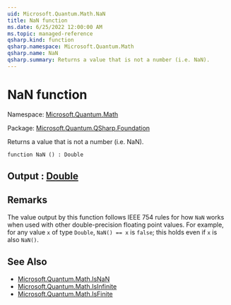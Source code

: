 ```yaml
---
uid: Microsoft.Quantum.Math.NaN
title: NaN function
ms.date: 6/25/2022 12:00:00 AM
ms.topic: managed-reference
qsharp.kind: function
qsharp.namespace: Microsoft.Quantum.Math
qsharp.name: NaN
qsharp.summary: Returns a value that is not a number (i.e. NaN).
---
```


# NaN function

Namespace: [Microsoft.Quantum.Math](xref:Microsoft.Quantum.Math)

Package: [Microsoft.Quantum.QSharp.Foundation](https://nuget.org/packages/Microsoft.Quantum.QSharp.Foundation)


Returns a value that is not a number (i.e. NaN).

```qsharp
function NaN () : Double
```


## Output : [Double](xref:microsoft.quantum.qsharp.valueliterals#double-literals)



## Remarks

The value output by this function follows IEEE 754 rules for how `NaN`works when used with other double-precision floating point values.For example, for any value `x` of type `Double`, `NaN() == x` is`false`; this holds even if `x` is also `NaN()`.

## See Also

- [Microsoft.Quantum.Math.IsNaN](xref:Microsoft.Quantum.Math.IsNaN)
- [Microsoft.Quantum.Math.IsInfinite](xref:Microsoft.Quantum.Math.IsInfinite)
- [Microsoft.Quantum.Math.IsFinite](xref:Microsoft.Quantum.Math.IsFinite)